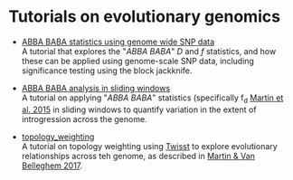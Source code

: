 
# Tutorials on evolutionary genomics

* [ABBA BABA statistics using genome wide SNP data](https://github.com/simonhmartin/tutorials/tree/master/ABBA_BABA_whole_genome)<br>
A tutorial that explores the "*ABBA BABA*" *D* and *f* statistics, and how these can be applied using genome-scale SNP data, including significance testing using the block jackknife.

* [ABBA BABA analysis in sliding windows](https://github.com/simonhmartin/tutorials/tree/master/ABBA_BABA_windows)<br>
A tutorial on applying "*ABBA BABA*" statistics (specifically f<sub>d</sub> [Martin et al. 2015](https://doi.org/10.1093/molbev/msu269) in sliding windows to quantify variation in the extent of introgression across the genome.

* [topology_weighting](https://github.com/simonhmartin/tutorials/tree/master/topology_weighting)<br>
A tutorial on topology weighting using [Twisst](https://github.com/simonhmartin/twisst) to explore evolutionary relationships across teh genome, as described in [Martin & Van Belleghem 2017](http://doi.org/10.1534/genetics.116.194720).
